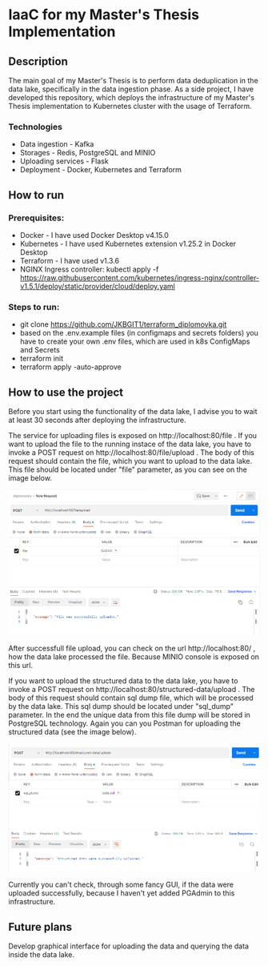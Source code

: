 # IaaC for my Master's Thesis Implementation

## Description
The main goal of my Master's Thesis is to perform data deduplication in the data lake, specifically in the data ingestion phase. As a side project, I have developed this repository, which deploys the infrastructure of my Master's Thesis implementation to Kubernetes cluster with the usage of Terraform.

### Technologies
* Data ingestion - Kafka
* Storages - Redis, PostgreSQL and MINIO
* Uploading services - Flask
* Deployment - Docker, Kubernetes and Terraform

## How to run
### Prerequisites:
* Docker - I have used Docker Desktop v4.15.0
* Kubernetes - I have used Kubernetes extension v1.25.2 in Docker Desktop
* Terraform - I have used v1.3.6
* NGINX Ingress controller: kubectl apply -f https://raw.githubusercontent.com/kubernetes/ingress-nginx/controller-v1.5.1/deploy/static/provider/cloud/deploy.yaml

### Steps to run:
* git clone https://github.com/JKBGIT1/terraform_diplomovka.git
* based on the .env.example files (in configmaps and secrets folders) you have to create your own .env files, which are used in k8s ConfigMaps and Secrets
* terraform init
* terraform apply -auto-approve

## How to use the project
Before you start using the functionality of the data lake, I advise you to wait at least 30 seconds after deploying the infrastructure.

The service for uploading files is exposed on http://localhost:80/file . If you want to upload the file to the running instace of the data lake, you have to invoke a POST request on http://localhost:80/file/upload . 
The body of this request should contain the file, which you want to upload to the data lake. This file should be located under "file" parameter, as you can see on the image below.

![Uploading file to the data lake with Postman](https://github.com/JKBGIT1/terraform_diplomovka/blob/main/imgs/upload_file.png)

After successfull file upload, you can check on the url http://localhost:80/ , how the data lake processed the file. Because MINIO console is exposed on this url.

If you want to upload the structured data to the data lake, you have to invoke a POST request on http://localhost:80/structured-data/upload .
The body of this request should contain sql dump file, which will be processed by the data lake. This sql dump should be located under "sql_dump" parameter. In the end the unique data from this file dump will be stored in PostgreSQL technology. Again you can you Postman for uploading the structured data (see the image below).

![Uploading structured data to the data lake with Postman](https://github.com/JKBGIT1/terraform_diplomovka/blob/main/imgs/structured_data_upload.png)

Currently you can't check, through some fancy GUI, if the data were uploaded successfully, because I haven't yet added PGAdmin to this infrastructure.

## Future plans
Develop graphical interface for uploading the data and querying the data inside the data lake.
